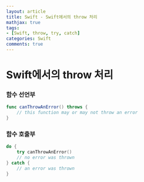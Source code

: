 ```yaml
---
layout: article
title: Swift - Swift에서의 throw 처리
mathjax: true
tags:
- [Swift, throw, try, catch]
categories: Swift
comments: true
---
```


# Swift에서의 throw 처리
### 함수 선언부

``` swift
func canThrowAnError() throws {
    // this function may or may not throw an error
}
```

### 함수 호출부

```swift
do {
	try canThrowAnError()
	// no error was thrown
} catch {
	// an error was thrown
}
```

